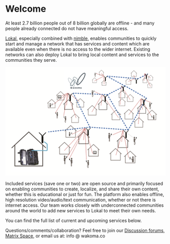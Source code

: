 # Welcome

At least 2.7 billion people out of 8 billion globally are offline - and many people already connected do not have meaningful access.

[Lokal](https://github.com/Wakoma/Lokal), especially combined with [nimble](https://github.com/Wakoma/nimble), enables communities to quickly start and manage a network that has services and content which are available even when there is no access to the wider internet. Existing networks can also deploy Lokal to bring local content and services to the communities they serve.

![Alt text](assets/nimblemeshcolorcropped.png)

Included services (save one or two) are open source and primarily focused on enabling communities to create, localize, and share their own content, whether this is educational or just for fun. The platform also enables offline, high resolution video/audio/text communication, whether or not there is internet access. Our team works closely with underconnected communities around the world to add new services to Lokal to meet their own needs.

You can find the full list of current and upcoming services below.

Questions/comments/collaboration? Feel free to join our [Discussion forums](https://forums.wakoma.co/), [Matrix Space](https://matrix.to/#/!JWutrWVlqsuiauWbPf:wakoma.net?via=wakoma.net), or email us at: info @ wakoma.co




